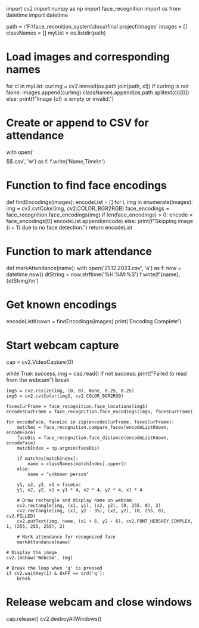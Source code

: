 import cv2
import numpy as np
import face_recognition
import os
from datetime import datetime

path = r'F:\face_reconition_system\docu\final project\images'
images = []
classNames = []
myList = os.listdir(path)

# Load images and corresponding names
for cl in myList:
    curImg = cv2.imread(os.path.join(path, cl))
    if curImg is not None:
        images.append(curImg)
        classNames.append(os.path.splitext(cl)[0])
    else:
        print(f"Image {cl} is empty or invalid.")

# Create or append to CSV for attendance
with open('$$$$$$$$$$.csv', 'w') as f:
    f.write('Name,Time\n')

# Function to find face encodings
def findEncodings(images):
    encodeList = []
    for i, img in enumerate(images):
        img = cv2.cvtColor(img, cv2.COLOR_BGR2RGB)
        face_encodings = face_recognition.face_encodings(img)
        if len(face_encodings) > 0:
            encode = face_encodings[0]
            encodeList.append(encode)
        else:
            print(f"Skipping image {i + 1} due to no face detection.")
    return encodeList

# Function to mark attendance
def markAttendance(name):
    with open('21.12.2023.csv', 'a') as f:
        now = datetime.now()
        dtString = now.strftime('%H:%M:%S')
        f.write(f'{name},{dtString}\n')

# Get known encodings
encodeListKnown = findEncodings(images)
print('Encoding Complete')

# Start webcam capture
cap = cv2.VideoCapture(0)

while True:
    success, img = cap.read()
    if not success:
        print("Failed to read from the webcam")
        break

    imgS = cv2.resize(img, (0, 0), None, 0.25, 0.25)
    imgS = cv2.cvtColor(imgS, cv2.COLOR_BGR2RGB)

    facesCurFrame = face_recognition.face_locations(imgS)
    encodesCurFrame = face_recognition.face_encodings(imgS, facesCurFrame)

    for encodeFace, faceLoc in zip(encodesCurFrame, facesCurFrame):
        matches = face_recognition.compare_faces(encodeListKnown, encodeFace)
        faceDis = face_recognition.face_distance(encodeListKnown, encodeFace)
        matchIndex = np.argmin(faceDis)

        if matches[matchIndex]:
            name = classNames[matchIndex].upper()
        else:
            name = "unknown person"

        y1, x2, y2, x1 = faceLoc
        y1, x2, y2, x1 = y1 * 4, x2 * 4, y2 * 4, x1 * 4

        # Draw rectangle and display name on webcam
        cv2.rectangle(img, (x1, y1), (x2, y2), (0, 255, 0), 2)
        cv2.rectangle(img, (x1, y2 - 35), (x2, y2), (0, 255, 0), cv2.FILLED)
        cv2.putText(img, name, (x1 + 6, y2 - 6), cv2.FONT_HERSHEY_COMPLEX, 1, (255, 255, 255), 2)

        # Mark attendance for recognized face
        markAttendance(name)

    # Display the image
    cv2.imshow('Webcam', img)

    # Break the loop when 'q' is pressed
    if cv2.waitKey(1) & 0xFF == ord('q'):
        break

# Release webcam and close windows
cap.release()
cv2.destroyAllWindows()
